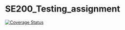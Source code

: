 # SE200_Testing_assignment

[![Coverage Status](https://coveralls.io/repos/github/EeroSan/SE200_Testing_assignment/badge.svg?branch=main)](https://coveralls.io/github/EeroSan/SE200_Testing_assignment?branch=main)
